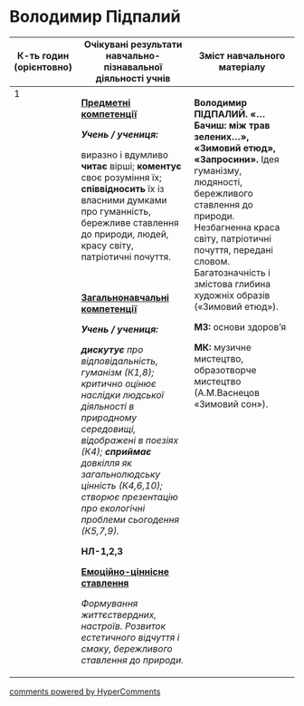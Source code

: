 <div id="hypercomments_widget" class="js-hypercomments-widget invisible"></div>

# Володимир Підпалий

<table>
  <tr>
    <td width="10%" align="center"><b>К-ть годин (орієнтовно)</b></td>
    <td width="45%" align="center"><b>Очікувані результати навчально-пізнавальної діяльності учнів</b></td>
    <td width="45%" align="center"><b>Зміст навчального матеріалу</b></td>
  </tr>
<tbody>
  <tr>
<td width="10%" style="vertical-align:top !important;">1</td>
    <td width="45%" style="vertical-align:top !important;">
<p><strong><u>Предметні компетенції </u></strong></p>
<p><strong><em>Учень / учениця: </em></strong></p>
<p>виразно і вдумливо <strong>читає</strong> вірші; <strong>коментує </strong>своє розуміння їх;<strong> співвідносить</strong> їх із власними думками про гуманність, бережливе ставлення до природи, людей, красу світу, патріотичні почуття.</p>
<p><strong><em>&nbsp;</em></strong></p>
<p><strong><u>Загальнонавчальні компетенції</u></strong></p>
<p><strong><em>Учень / учениця: </em></strong></p>
<p><strong><em>дискутує</em></strong><em> про відповідальність, гуманізм (К1,8); критично оцінює наслідки людської діяльності в природному середовищі, відображені в поезіях (К4); <strong>сприймає</strong> довкілля як загальнолюдську цінність (К4,6,10); створює презентацію про екологічні проблеми сьогодення (К5,7,9).</em></p>
<p><strong>НЛ-1,2,3</strong></p>
<p></p>
<p><strong><u>Емоційно-ціннісне ставлення</u></strong></p>
<p><em>Формування життєствердних, настроїв. Розвиток естетичного відчуття і смаку, бережливого ставлення до природи.</em></p>
</td>
    <td width="45%" style="vertical-align:top !important;">
<p><strong>Володимир ПІДПАЛИЙ. &laquo;&hellip;Бачиш: між трав зелених&hellip;&raquo;, &laquo;Зимовий етюд&raquo;, &laquo;Запросини&raquo;. </strong>Ідея гуманізму, людяності, бережливого ставлення до природи. Незбагненна краса світу, патріотичні почуття, передані словом. Багатозначність і змістова глибина художніх образів (&laquo;Зимовий етюд&raquo;).</p>
<p><strong>МЗ:</strong> основи здоров&rsquo;я</p>
<p><strong>МК:</strong> музичне мистецтво, образотворче мистецтво (А.М.Васнецов &laquo;Зимовий сон&raquo;).</p></td>
  </tr>
</tbody>
</table>

<div class="js-hypercomments-container">
<a href="http://hypercomments.com" class="hc-link" title="comments widget">comments powered by HyperComments</a>
</div>